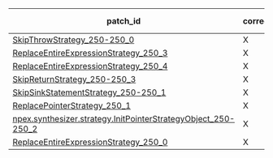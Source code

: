  | patch_id |correctness |Test-validation |NPEX-validation |
 |--- | --- | --- | --- | 
 | [SkipThrowStrategy_250-250_0](./patches/SkipThrowStrategy_250-250_0/patch.java#259) | X | X | X | 
 | [ReplaceEntireExpressionStrategy_250_3](./patches/ReplaceEntireExpressionStrategy_250_3/patch.java#259) | X | O | O | 
 | [ReplaceEntireExpressionStrategy_250_4](./patches/ReplaceEntireExpressionStrategy_250_4/patch.java#259) | X | O | X | 
 | [SkipReturnStrategy_250-250_3](./patches/SkipReturnStrategy_250-250_3/patch.java#259) | X | O | X | 
 | [SkipSinkStatementStrategy_250-250_1](./patches/SkipSinkStatementStrategy_250-250_1/patch.java#259) | X | O | X | 
 | [ReplacePointerStrategy_250_1](./patches/ReplacePointerStrategy_250_1/patch.java#259) | X | O | X | 
 | [npex.synthesizer.strategy.InitPointerStrategyObject_250-250_2](./patches/npex.synthesizer.strategy.InitPointerStrategyObject_250-250_2/patch.java#259) | X | O | X | 
 | [ReplaceEntireExpressionStrategy_250_0](./patches/ReplaceEntireExpressionStrategy_250_0/patch.java#259) | X | O | X | 
